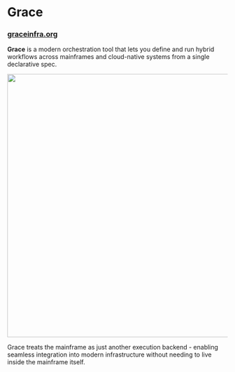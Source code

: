 # Grace

### [graceinfra.org](https://graceinfra.org)

**Grace** is a modern orchestration tool that lets you define and run hybrid
workflows across mainframes and cloud-native systems from a single
declarative spec.

<img src="https://github.com/user-attachments/assets/1edac185-b2f2-43f2-89fc-fe471be177c4" width=600></img>

Grace treats the mainframe as just another execution backend - enabling
seamless integration into modern infrastructure without needing to live inside
the mainframe itself.
